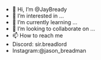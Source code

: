 - 👋 Hi, I’m @JayBready
- 👀 I’m interested in ...
- 🌱 I’m currently learning ...
- 💞️ I’m looking to collaborate on ...
- 📫 How to reach me 
- Discord: sir.breadlord
- Instagram:@jason_breadman

<!---
JayBready/JayBready is a ✨ special ✨ repository because its `README.md` (this file) appears on your GitHub profile.
You can click the Preview link to take a look at your changes.
--->

